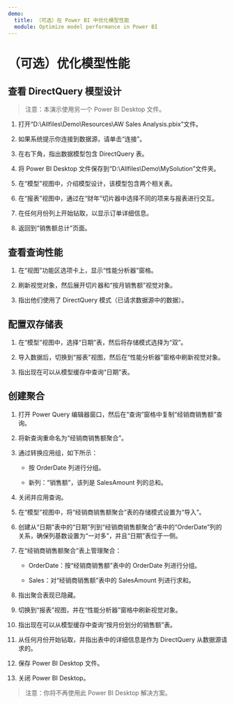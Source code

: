 ```yaml
---
demo:
  title: （可选）在 Power BI 中优化模型性能
  module: Optimize model performance in Power BI
---
```


# （可选）优化模型性能

## 查看 DirectQuery 模型设计

> 注意：本演示使用另一个 Power BI Desktop 文件。

1. 打开“D:\Allfiles\Demo\Resources\AW Sales Analysis.pbix”文件。

1. 如果系统提示你连接到数据源，请单击“连接”。

1. 在右下角，指出数据模型包含 DirectQuery 表。

1. 将 Power BI Desktop 文件保存到“D:\Allfiles\Demo\MySolution”文件夹。

1. 在“模型”视图中，介绍模型设计，该模型包含两个相关表。

1. 在“报表”视图中，通过在“财年”切片器中选择不同的项来与报表进行交互。

1. 在任何月份列上开始钻取，以显示订单详细信息。

1. 返回到“销售额总计”页面。

## 查看查询性能

1. 在“视图”功能区选项卡上，显示“性能分析器”窗格。

1. 刷新视觉对象，然后展开切片器和“按月销售额”视觉对象。

1. 指出他们使用了 DirectQuery 模式（已请求数据源中的数据）。

## 配置双存储表

1. 在“模型”视图中，选择“日期”表，然后将存储模式选择为“双”。

1. 导入数据后，切换到“报表”视图，然后在“性能分析器”窗格中刷新视觉对象。

1. 指出现在可以从模型缓存中查询“日期”表。

## 创建聚合

1. 打开 Power Query 编辑器窗口，然后在“查询”窗格中复制“经销商销售额”查询。

1. 将新查询重命名为“经销商销售额聚合”。

1. 通过转换应用组，如下所示：

    - 按 OrderDate 列进行分组。

    - 新列：“销售额”，该列是 SalesAmount 列的总和。

1. 关闭并应用查询。

1. 在“模型”视图中，将“经销商销售额聚合”表的存储模式设置为“导入”。

1. 创建从“日期”表中的“日期”列到“经销商销售额聚合”表中的“OrderDate”列的关系，确保列基数设置为“一对多”，并且“日期”表位于一侧。

1. 在“经销商销售额聚合”表上管理聚合：

    - OrderDate：按“经销商销售额”表中的 OrderDate 列进行分组。

    - Sales：对“经销商销售额”表中的 SalesAmount 列进行求和。

1. 指出聚合表现已隐藏。

1. 切换到“报表”视图，并在“性能分析器”窗格中刷新视觉对象。

1. 指出现在可以从模型缓存中查询“按月份划分的销售额”表。

1. 从任何月份开始钻取，并指出表中的详细信息是作为 DirectQuery 从数据源请求的。

1. 保存 Power BI Desktop 文件。

1. 关闭 Power BI Desktop。

> 注意：你将不再使用此 Power BI Desktop 解决方案。
